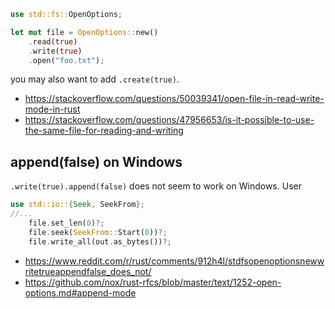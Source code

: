 ```rust
use std::fs::OpenOptions;

let mut file = OpenOptions::new()
    .read(true)
    .write(true)
    .open("foo.txt");
```

you may also want to add `.create(true)`.

- https://stackoverflow.com/questions/50039341/open-file-in-read-write-mode-in-rust
- https://stackoverflow.com/questions/47956653/is-it-possible-to-use-the-same-file-for-reading-and-writing

## append(false) on Windows

`.write(true).append(false)` does not seem to work on Windows. User

```rust
use std::io::{Seek, SeekFrom};
//...
    file.set_len(0)?;
	file.seek(SeekFrom::Start(0))?;
    file.write_all(out.as_bytes())?;
```

- https://www.reddit.com/r/rust/comments/912h4l/stdfsopenoptionsnewwritetrueappendfalse_does_not/
- https://github.com/nox/rust-rfcs/blob/master/text/1252-open-options.md#append-mode
